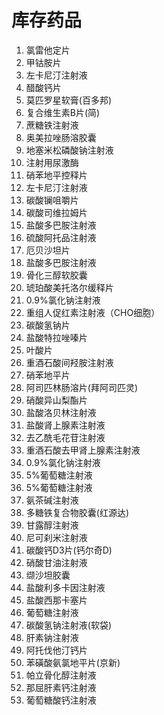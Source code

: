 # 库存药品
1. 氯雷他定片
2. 甲钴胺片
3. 左卡尼汀注射液
4. 醋酸钙片
5. 莫匹罗星软膏(百多邦)
6. 复合维生素B片(简)
7. 蔗糖铁注射液
8. 奥美拉唑肠溶胶囊
9. 地塞米松磷酸钠注射液
10. 注射用尿激酶
11. 硝苯地平控释片
12. 左卡尼汀注射液
13. 碳酸镧咀嚼片
14. 碳酸司维拉姆片
15. 盐酸多巴胺注射液
16. 硫酸阿托品注射液
17. 厄贝沙坦片
18. 盐酸多巴胺注射液
19. 骨化三醇软胶囊
20. 琥珀酸美托洛尔缓释片
21. 0.9%氯化钠注射液
22. 重组人促红素注射液（CHO细胞）
23. 碳酸氢钠片
24. 盐酸特拉唑嗪片
25. 叶酸片
26. 重酒石酸间羟胺注射液
27. 硝苯地平片
28. 阿司匹林肠溶片(拜阿司匹灵)
29. 硝酸异山梨酯片
30. 盐酸洛贝林注射液
31. 盐酸肾上腺素注射液
32. 去乙酰毛花苷注射液
33. 重酒石酸去甲肾上腺素注射液
34. 0.9%氯化钠注射液
35. 5%葡萄糖注射液
36. 5%葡萄糖注射液
37. 氨茶碱注射液
38. 多糖铁复合物胶囊(红源达)
39. 甘露醇注射液
40. 尼可刹米注射液
41. 碳酸钙D3片(钙尔奇D)
42. 硝酸甘油注射液
43. 缬沙坦胶囊
44. 盐酸利多卡因注射液
45. 盐酸西那卡塞片
46. 葡萄糖注射液
47. 碳酸氢钠注射液(软袋)
48. 肝素钠注射液
49. 阿托伐他汀钙片
50. 苯磺酸氨氯地平片(京新)
51. 帕立骨化醇注射液
52. 那屈肝素钙注射液
53. 葡萄糖酸钙注射液
